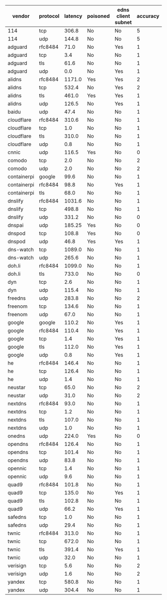 | vendor | protocol | latency | poisoned | edns client subnet | accuracy |
| ------ | -------- | ------- | -------- | ------------------ | -------- |
| 114 | tcp | 306.8 | No | No | 5 |
| 114 | udp | 144.8 | No | No | 5 |
| adguard | rfc8484 | 71.0 | No | Yes | 1 |
| adguard | tcp | 3.4 | No | No | 1 |
| adguard | tls | 61.6 | No | No | 1 |
| adguard | udp | 0.0 | No | Yes | 1 |
| alidns | rfc8484 | 1171.0 | Yes | Yes | 2 |
| alidns | tcp | 532.4 | No | Yes | 2 |
| alidns | tls | 461.0 | Yes | Yes | 1 |
| alidns | udp | 126.5 | No | Yes | 1 |
| baidu | udp | 47.4 | No | No | 1 |
| cloudflare | rfc8484 | 310.6 | No | No | 1 |
| cloudflare | tcp | 1.0 | No | No | 1 |
| cloudflare | tls | 310.0 | No | No | 1 |
| cloudflare | udp | 0.8 | No | No | 1 |
| cnnic | udp | 116.5 | Yes | No | 0 |
| comodo | tcp | 2.0 | No | No | 2 |
| comodo | udp | 2.0 | No | No | 2 |
| containerpi | google | 99.6 | No | No | 1 |
| containerpi | rfc8484 | 98.8 | No | Yes | 1 |
| containerpi | tls | 68.0 | No | No | 1 |
| dnslify | rfc8484 | 1031.6 | No | No | 1 |
| dnslify | tcp | 498.8 | No | No | 1 |
| dnslify | udp | 331.2 | No | No | 0 |
| dnspai | udp | 185.25 | Yes | No | 0 |
| dnspod | tcp | 108.8 | Yes | No | 0 |
| dnspod | udp | 46.8 | Yes | Yes | 1 |
| dns-watch | tcp | 1089.0 | No | No | 1 |
| dns-watch | udp | 265.6 | No | No | 1 |
| doh.li | rfc8484 | 1099.0 | No | No | 1 |
| doh.li | tls | 733.0 | No | No | 0 |
| dyn | tcp | 2.6 | No | No | 1 |
| dyn | udp | 115.4 | No | No | 1 |
| freedns | udp | 283.8 | No | No | 2 |
| freenom | tcp | 134.6 | No | No | 1 |
| freenom | udp | 67.0 | No | No | 1 |
| google | google | 110.2 | No | Yes | 1 |
| google | rfc8484 | 110.4 | No | Yes | 1 |
| google | tcp | 1.4 | No | Yes | 1 |
| google | tls | 112.0 | No | Yes | 1 |
| google | udp | 0.8 | No | Yes | 1 |
| he | rfc8484 | 146.4 | No | No | 1 |
| he | tcp | 126.4 | No | No | 1 |
| he | udp | 1.4 | No | No | 1 |
| neustar | tcp | 65.0 | No | No | 2 |
| neustar | udp | 31.0 | No | No | 2 |
| nextdns | rfc8484 | 93.0 | No | No | 1 |
| nextdns | tcp | 1.2 | No | No | 1 |
| nextdns | tls | 107.0 | No | No | 1 |
| nextdns | udp | 1.0 | No | No | 1 |
| onedns | udp | 224.0 | Yes | No | 0 |
| opendns | rfc8484 | 126.4 | No | No | 1 |
| opendns | tcp | 101.4 | No | No | 1 |
| opendns | udp | 83.8 | No | No | 1 |
| opennic | tcp | 1.4 | No | No | 1 |
| opennic | udp | 9.6 | No | No | 1 |
| quad9 | rfc8484 | 101.8 | No | No | 1 |
| quad9 | tcp | 135.0 | No | Yes | 1 |
| quad9 | tls | 102.8 | No | No | 1 |
| quad9 | udp | 66.2 | No | Yes | 1 |
| safedns | tcp | 1.0 | No | No | 1 |
| safedns | udp | 29.4 | No | No | 1 |
| twnic | rfc8484 | 313.0 | No | No | 1 |
| twnic | tcp | 672.0 | No | No | 1 |
| twnic | tls | 391.4 | No | Yes | 1 |
| twnic | udp | 32.0 | No | No | 1 |
| verisign | tcp | 5.6 | No | No | 2 |
| verisign | udp | 1.6 | No | No | 2 |
| yandex | tcp | 580.8 | No | No | 1 |
| yandex | udp | 304.4 | No | No | 1 |
